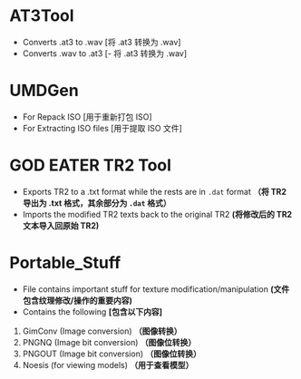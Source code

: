 # AT3Tool
- Converts .at3 to .wav [将 .at3 转换为 .wav]
- Converts .wav to .at3 [- 将 .at3 转换为 .wav]

# UMDGen
- For Repack ISO [用于重新打包 ISO]
- For Extracting ISO files [用于提取 ISO 文件]

# GOD EATER TR2 Tool
- Exports TR2 to a .txt format while the rests are in `.dat` format **（将 TR2 导出为 .txt 格式，其余部分为 `.dat` 格式）**
- Imports the modified TR2 texts back to the original TR2 **(将修改后的 TR2 文本导入回原始 TR2)**

# Portable_Stuff
- File contains important stuff for texture modification/manipulation **(文件包含纹理修改/操作的重要内容)**
- Contains the following **[包含以下内容]**

1. GimConv (Image conversion) **（图像转换）**
2. PNGNQ (Image bit conversion) **（图像位转换）**
3. PNGOUT (Image bit conversion) **（图像位转换）**
4. Noesis (for viewing models) **（用于查看模型）**